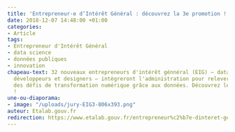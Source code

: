 ```yaml
---
title: 'Entrepreneur·e d’Intérêt Général : découvrez la 3e promotion !'
date: 2018-12-07 14:48:00 +01:00
categories:
- Article
tags:
- Entrepreneur d'Intérêt Général
- data science
- données publiques
- innovation
chapeau-text: 32 nouveaux entrepreneurs d'intérêt génnéral (EIG) – data scientists,
  développeurs et designers – intègreront l'administration pour relever en 10 mois
  des défis de transformation numérique grâce aux données. Découvrez leurs profils
  !
une-ou-diaporama:
- image: "/uploads/jury-EIG3-806x393.png"
auteur: Etalab.gouv.fr
redirection: https://www.etalab.gouv.fr/entrepreneur%c2%b7e-dinteret-general-vous-presente-sa-3eme-promotion/
---
```


